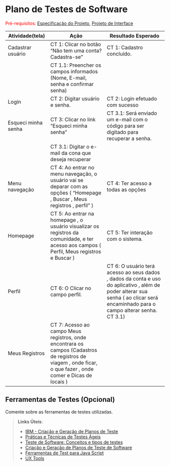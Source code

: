 # Plano de Testes de Software

<span style="color:red">Pré-requisitos: <a href="2-Especificação do Projeto.md"> Especificação do Projeto</a></span>, <a href="3-Projeto de Interface.md"> Projeto de Interface</a>

|**Atividade(tela)**|**Ação**|**Resultado Esperado**|
|-------------------|--------|----------------------|
|Cadastrar usuário|CT 1: Clicar no botão “Não tem uma conta? Cadastra-se”|CT 1: Cadastro concluído.|
||CT 1.1: Preencher os campos informados (Nome, E-mail, senha e confirmar senha)|
|Login|CT 2: Digitar usuário e senha.|CT 2: Login efetuado com sucesso|
|Esqueci minha senha|CT 3: Clicar no link “Esqueci minha senha”|CT 3.1: Será enviado um e-mail com o código para ser digitado para recuperar a senha.|
||CT 3.1: Digitar o e-mail da cona que deseja recuperar||
|Menu navegação|CT 4: Ao entrar no menu navegação, o usuário vai se deparar com as opções ( “Homepage , Buscar , Meus registros , perfil” )|CT 4: Ter acesso a todas as opções  |
|Homepage |CT 5: Ao entrar na homepage , o usuário visualizar os registros da comunidade, e ter acesso aos campos ( Perfil,  Meus registros e  Buscar )|CT 5: Ter interação com o sistema.|
|Perfil |CT 6:  O Clicar no campo perfil. |CT 6: O usuário terá acesso ao seus dados , dados da conta e uso do aplicativo , além de poder alterar sua senha ( ao clicar será encaminhado para o campo alterar senha. CT 3.1)|
|Meus Registros|CT 7:  Acesso ao campo Meus registros, onde encontrara os campos (Cadastros de registros de viagem , onde ficar, o que fazer , onde comer e Dicas de locais )|

## Ferramentas de Testes (Opcional)

Comente sobre as ferramentas de testes utilizadas.
 
> **Links Úteis**:
> - [IBM - Criação e Geração de Planos de Teste](https://www.ibm.com/developerworks/br/local/rational/criacao_geracao_planos_testes_software/index.html)
> - [Práticas e Técnicas de Testes Ágeis](http://assiste.serpro.gov.br/serproagil/Apresenta/slides.pdf)
> -  [Teste de Software: Conceitos e tipos de testes](https://blog.onedaytesting.com.br/teste-de-software/)
> - [Criação e Geração de Planos de Teste de Software](https://www.ibm.com/developerworks/br/local/rational/criacao_geracao_planos_testes_software/index.html)
> - [Ferramentas de Test para Java Script](https://geekflare.com/javascript-unit-testing/)
> - [UX Tools](https://uxdesign.cc/ux-user-research-and-user-testing-tools-2d339d379dc7)
